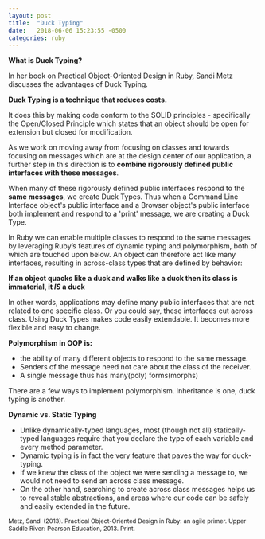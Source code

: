 ```yaml
---
layout: post
title:  "Duck Typing"
date:   2018-06-06 15:23:55 -0500
categories: ruby
---
```

**What is Duck Typing?**  

In her book on Practical Object-Oriented Design in Ruby, Sandi Metz discusses the advantages of Duck Typing.   

**Duck Typing is a technique that reduces costs.**

It does this by making code conform to the SOLID principles - specifically the Open/Closed Principle which states that an object should be open for extension but closed for modification.

As we work on moving away from focusing on classes and towards focusing on messages which are at the design center of our application, a further step in this direction is to **combine rigorously defined public interfaces with these messages**.  

When many of these rigorously defined public interfaces respond to the **same messages**, we create Duck Types.  Thus when a Command Line Interface object's public interface and a Browser object's public interface both implement and respond to a 'print' message, we are creating a Duck Type.

In Ruby we can enable multiple classes to respond to the same messages by leveraging Ruby’s features of dynamic typing and polymorphism, both of which are touched upon below.  An object can therefore act like many interfaces, resulting in across-class types that are defined by behavior:  

**If an object quacks like a duck and walks like a duck then its class is immaterial, it *IS* a duck**

In other words, applications may define many public interfaces that are not related to one specific class. Or you could say, these interfaces cut across class.  Using Duck Types makes code easily extendable. It becomes more flexible and easy to change.

**Polymorphism in OOP is:**
  * the ability of many different objects to respond to the same message.  
  * Senders of the message need not care about the class of the receiver.
  * A single message thus has many(poly) forms(morphs)

There are a few ways to implement polymorphism. Inheritance is one, duck typing is another.


**Dynamic vs. Static Typing**  

  * Unlike dynamically-typed languages, most (though not all) statically-typed languages require that you declare the type of each variable and every method parameter.
  * Dynamic typing is in fact the very feature that paves the way for duck-typing.
  * If we knew the class of the object we were sending a message to, we would not need to send an across class message.
  * On the other hand, searching to create across class messages helps us to reveal stable abstractions, and areas where our code can be safely and easily extended in the future.

<span style="font-size:12px;">
Metz, Sandi (2013). Practical Object-Oriented Design in Ruby: an agile primer. Upper Saddle River: Pearson Education, 2013. Print.
</span>
